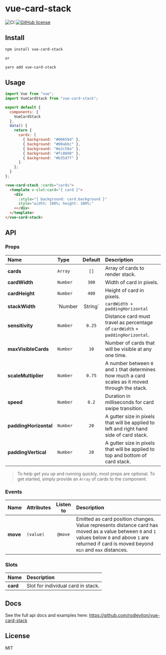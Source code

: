# vue-card-stack

![CI](https://github.com/rodleviton/vue-card-stack/workflows/CI/badge.svg)
[![GitHub license](https://img.shields.io/github/license/mashape/apistatus.svg)](https://github.com/rodleviton/vue-card-stack/blob/master/LICENSE)

## Install

```bash
npm install vue-card-stack

or

yarn add vue-card-stack
```

## Usage

```js
import Vue from "vue";
import VueCardStack from "vue-card-stack";

export default {
  components: {
    VueCardStack
  },
  data() {
    return {
      cards: [
        { background: "#00659d" },
        { background: "#00abbc" },
        { background: "#e2c58a" },
        { background: "#fc8890" },
        { background: "#b35d7f" }
      ]
    };
  }
};
```

```html
<vue-card-stack :cards="cards">
  <template v-slot:card="{ card }">
    <div
      :style="{ background: card.background }"
      style="width: 100%; height: 100%;"
    ></div>
  </template>
</vue-card-stack>
```

## API

### Props

| Name                  | Type            |             Default             | Description                                                                                        |
| :-------------------- | :-------------- | :-----------------------------: | :------------------------------------------------------------------------------------------------- |
| **cards**             | `Array`         |              `[]`               | Array of cards to render stack.                                                                    |
| **cardWidth**         | `Number`        |              `300`              | Width of card in pixels.                                                                           |
| **cardHeight**        | `Number`        |              `400`              | Height of card in pixels.                                                                          |
| **stackWidth**        | `Number|String` | `cardWidth + paddingHorizontal` | Width of card stack in pixels or as a percentage (responsive).                                     |
| **sensitivity**       | `Number`        |             `0.25`              | Distance card must travel as percentage of `cardWidth` + `paddingHorizontal`.                      |
| **maxVisibleCards**   | `Number`        |              `10`               | Number of cards that will be visible at any one time.                                              |
| **scaleMultiplier**   | `Number`        |             `0.75`              | A number between `0` and `1` that determines how much a card scales as it moved through the stack. |
| **speed**             | `Number`        |              `0.2`              | Duration in milliseconds for card swipe transition.                                                |
| **paddingHorizontal** | `Number`        |              `20`               | A gutter size in pixels that will be applied to left and right hand side of card stack.            |
| **paddingVertical**   | `Number`        |              `20`               | A gutter size in pixels that will be applied to top and bottom of card stack.                      |

> To help get you up and running quickly, most props are optional. To get started, simply provide an `Array` of cards to the component.

### Events

| Name     | Attributes | Listen to | Description                                                                                                                                                                                              |
| :------- | :--------- | :-------: | :------------------------------------------------------------------------------------------------------------------------------------------------------------------------------------------------------- |
| **move** | `(value)`  |  `@move`  | Emitted as card position changes. Value represents distance card has moved as a value between `0` and `1` values below `0` and above `1` are returned if card is moved beyond `min` and `max` distances. |

### Slots

| Name     | Description                        |
| :------- | :--------------------------------- |
| **card** | Slot for individual card in stack. |

## Docs

See the full api docs and examples here: https://github.com/rodleviton/vue-card-stack

## License

MIT
